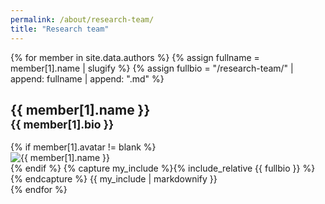 ```yaml
---
permalink: /about/research-team/
title: "Research team"
---
```


{% for member in site.data.authors %}
{% assign fullname = member[1].name | slugify %}
{% assign fullbio = "/research-team/" | append: fullname | append: ".md" %}
<div class="bio" id="{{ fullname }}">
  <h2>{{ member[1].name }}<br/><small>{{ member[1].bio }}</small></h2>
  {% if member[1].avatar != blank %}
  <div class="author__avatar">
    <img src="{{ member[1].avatar }}" alt="{{ member[1].name }}" />
  </div>
  {% endif %}
  {% capture my_include %}{% include_relative {{ fullbio }} %}{% endcapture %}
  {{ my_include | markdownify }}
</div>
{% endfor %}
